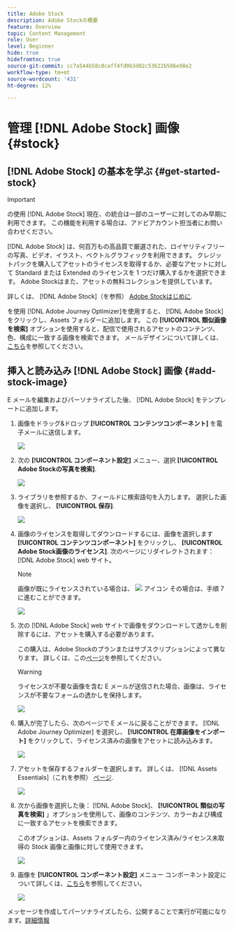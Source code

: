 ```yaml
---
title: Adobe Stock
description: Adobe Stockの概要
feature: Overview
topic: Content Management
role: User
level: Beginner
hide: true
hidefromtoc: true
source-git-commit: cc7a544b58c0caff4fd0b3d02c53622b506e98e2
workflow-type: tm+mt
source-wordcount: '431'
ht-degree: 12%

---
```


# 管理 [!DNL Adobe Stock] 画像 {#stock}

## [!DNL Adobe Stock] の基本を学ぶ {#get-started-stock}

>[!IMPORTANT]
>
> の使用 [!DNL Adobe Stock] 現在、の統合は一部のユーザーに対してのみ早期に利用できます。 この機能を利用する場合は、アドビアカウント担当者にお問い合わせください。

[!DNL Adobe Stock] は、何百万もの高品質で厳選された、ロイヤリティフリーの写真、ビデオ、イラスト、ベクトルグラフィックを利用できます。 クレジットパックを購入してアセットのライセンスを取得するか、必要なアセットに対して Standard または Extended のライセンスを 1 つだけ購入するかを選択できます。 Adobe Stockはまた、アセットの無料コレクションを提供しています。

詳しくは、 [!DNL Adobe Stock]（を参照） [Adobe Stockはじめに](https://helpx.adobe.com/stock/get-started.html).

を使用 [!DNL Adobe Journey Optimizer]を使用すると、 [!DNL Adobe Stock] をクリックし、Assets フォルダーに追加します。 この **[!UICONTROL 類似画像を検索]** オプションを使用すると、配信で使用されるアセットのコンテンツ、色、構成に一致する画像を検索できます。
メールデザインについて詳しくは、[こちら](design-emails.md)を参照してください。

## 挿入と読み込み [!DNL Adobe Stock] 画像 {#add-stock-image}

E メールを編集およびパーソナライズした後、 [!DNL Adobe Stock] をテンプレートに追加します。

1. 画像をドラッグ&amp;ドロップ **[!UICONTROL コンテンツコンポーネント]** を電子メールに送信します。

   ![](assets/stock_1.png)

1. 次の **[!UICONTROL コンポーネント設定]** メニュー、選択 **[!UICONTROL Adobe Stockの写真を検索]**.

   ![](assets/stock_2.png)

1. ライブラリを参照するか、フィールドに検索語句を入力します。 選択した画像を選択し、 **[!UICONTROL 保存]**.

   ![](assets/stock_3.png)

1. 画像のライセンスを取得してダウンロードするには、画像を選択します **[!UICONTROL コンテンツコンポーネント]** をクリックし、 **[!UICONTROL Adobe Stock画像のライセンス]**. 次のページにリダイレクトされます： [!DNL Adobe Stock] web サイト。

   >[!NOTE]
   > 画像が既にライセンスされている場合は、 ![](assets/stock_10.png) アイコン その場合は、手順 7 に進むことができます。

   ![](assets/stock_4.png)

1. 次の [!DNL Adobe Stock] web サイトで画像をダウンロードして透かしを削除するには、アセットを購入する必要があります。

   この購入は、Adobe Stockのプランまたはサブスクリプションによって異なります。 詳しくは、この[ページ](https://stock.adobe.com/plans)を参照してください。

   >[!WARNING]
   > ライセンスが不要な画像を含む E メールが送信された場合、画像は、ライセンスが不要なフォームの透かしを保持します。

   ![](assets/stock_5.png)

1. 購入が完了したら、次のページで E メールに戻ることができます。 [!DNL Adobe Journey Optimizer] を選択し、 **[!UICONTROL 在庫画像をインポート]** をクリックして、ライセンス済みの画像をアセットに読み込みます。

   ![](assets/stock_6.png)

1. アセットを保存するフォルダーを選択します。 詳しくは、 [!DNL Assets Essentials]（これを参照） [ページ](assets-essentials.md#get-started-assets-essentials).

   ![](assets/stock_7.png)

1. 次から画像を選択した後： [!DNL Adobe Stock]、 **[!UICONTROL 類似の写真を検索]** 」オプションを使用して、画像のコンテンツ、カラーおよび構成に一致するアセットを検索できます。

   このオプションは、Assets フォルダー内のライセンス済み/ライセンス未取得の Stock 画像と画像に対して使用できます。

   ![](assets/stock_8.png)

1. 画像を **[!UICONTROL コンポーネント設定]** メニュー コンポーネント設定について詳しくは、[こちら](content-components.md)を参照してください。

   ![](assets/stock_11.png)

メッセージを作成してパーソナライズしたら、公開することで実行が可能になります。[詳細情報](../messages/publish-manage-message.md)